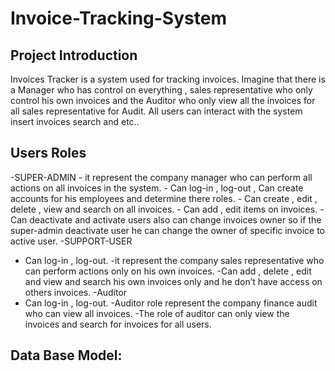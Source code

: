 # Invoice-Tracking-System
## Project Introduction
Invoices Tracker is a system used for tracking invoices.
Imagine that there is a Manager who has control on everything  ,
sales representative who only control his own invoices and 
the Auditor who only view all the invoices for all sales representative for Audit.
All users can interact with the system insert invoices search and etc..

## Users Roles

-SUPER-ADMIN
    - it represent the company manager who can perform all actions on all invoices in the system.
    - Can log-in , log-out , Can create accounts for his employees and determine there roles.
    - Can create , edit , delete , view and search on all invoices.
    - Can add , edit items on invoices.
    - Can deactivate and activate users also can change invoices owner so if the super-admin deactivate user he can change the owner of specific invoice to active user. 
-SUPPORT-USER
  - Can log-in , log-out.
  -it represent the company sales representative who can perform actions only on his own invoices.
  -Can add , delete , edit and view and search his own invoices only and he don’t have access on others invoices.
-Auditor
  - Can log-in , log-out.
  -Auditor role represent the company finance audit who can view all invoices.
  -The role of auditor can only view the invoices and search for invoices for all users.

## Data Base Model:


